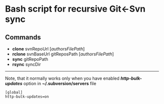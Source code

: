 # Bash script for recursive Git<-Svn sync

## Commands
* **clone** svnRepoUrl [_authorsFilePath_]
* **rclone** svnBaseUrl gitReposPath [_authorsFilePath_]
* **sync** gitRepoPath
* **rsync** syncDir

---
Note, that it normally works only when
you have enabled _**http-bulk-updates**_ option
in **~/.subversion/servers** file
 
```
[global]
http-bulk-updates=on
